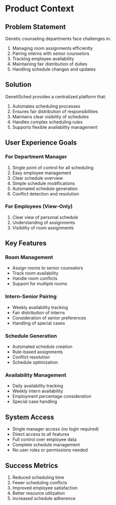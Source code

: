 # Product Context

## Problem Statement
Genetic counseling departments face challenges in:
1. Managing room assignments efficiently
2. Pairing interns with senior counselors
3. Tracking employee availability
4. Maintaining fair distribution of duties
5. Handling schedule changes and updates

## Solution
GenetiSched provides a centralized platform that:
1. Automates scheduling processes
2. Ensures fair distribution of responsibilities
3. Maintains clear visibility of schedules
4. Handles complex scheduling rules
5. Supports flexible availability management

## User Experience Goals

### For Department Manager
1. Single point of control for all scheduling
2. Easy employee management
3. Clear schedule overview
4. Simple schedule modifications
5. Automated schedule generation
6. Conflict detection and resolution

### For Employees (View-Only)
1. Clear view of personal schedule
2. Understanding of assignments
3. Visibility of room assignments

## Key Features

### Room Management
- Assign rooms to senior counselors
- Track room availability
- Handle room conflicts
- Support for multiple rooms

### Intern-Senior Pairing
- Weekly availability tracking
- Fair distribution of interns
- Consideration of senior preferences
- Handling of special cases

### Schedule Generation
- Automated schedule creation
- Rule-based assignments
- Conflict resolution
- Schedule optimization

### Availability Management
- Daily availability tracking
- Weekly intern availability
- Employment percentage consideration
- Special case handling

## System Access
- Single manager access (no login required)
- Direct access to all features
- Full control over employee data
- Complete schedule management
- No user roles or permissions needed

## Success Metrics
1. Reduced scheduling time
2. Fewer scheduling conflicts
3. Improved employee satisfaction
4. Better resource utilization
5. Increased schedule adherence 
